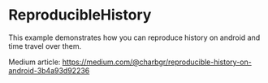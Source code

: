 # ReproducibleHistory
This example demonstrates how you can reproduce history on android and time travel over them.

Medium article: https://medium.com/@charbgr/reproducible-history-on-android-3b4a93d92236
